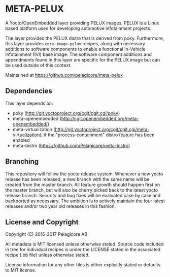 META-PELUX
==========
A Yocto/OpenEmbedded layer providing PELUX images. PELUX is a Linux based platform used for developing automotive infotainment projects.

The layer provides the PELUX distro that is derived from poky. Furthermore, this layer provides `core-image-pelux` recipes, along with necessary additions to software components to enable a functional In-Vehicle Infotainment (IVI) base image. The software component additions and appendments found in this layer are specific for the PELUX image but can be used outside of this context. 

Maintained at https://github.com/pelagicore/meta-pelux

Dependencies
------------

This layer depends on:
* poky (http://git.yoctoproject.org/cgit/cgit.cgi/poky)
* meta-openembedded (http://cgit.openembedded.org/meta-openembedded/)
* meta-virtualization (http://git.yoctoproject.org/cgit/cgit.cgi/meta-virtualization), if the "process-containment" distro feature has been enabled
* meta-bistro (https://github.com/Pelagicore/meta-bistro)

Branching
---------
This repository will follow the yocto release system. Whenever a new yocto release has been released, a new branch with the same name will be created from the master branch. All feature growth should happen first on the master branch, but will also be cherry picked back to the latest yocto release branch. Security and bug fixes will be evaluated case by case and backported as necessary. The ambition is to actively maintain the four latest releases and/or two year old releases in this fashion.

License and Copyright
---------------------
Copyright (C) 2016-2017 Pelagicore AB

All metadata is MIT licensed unless otherwise stated. Source code included in tree for individual recipes is under the LICENSE stated in the associated recipe (.bb file) unless otherwise stated.

License information for any other files is either explicitly stated or defaults to MIT license.
